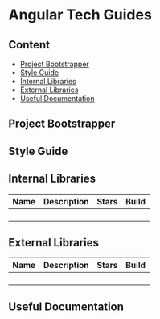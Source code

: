 # Angular Tech Guides

## Content

- [Project Bootstrapper](#project-bootstrapper)
- [Style Guide](#style-guide)
- [Internal Libraries](#internal-libraries)
- [External Libraries](#external-libraries)
- [Useful Documentation](#useful-documentation)

## Project Bootstrapper

## Style Guide

## Internal Libraries

|Name|Description|Stars|Build|
|----|-----------|-----|-----|
| | | | |
| | | | |
| | | | |
| | | | |

## External Libraries

|Name|Description|Stars|Build|
|----|-----------|-----|-----|
| | | | |
| | | | |
| | | | |
| | | | |

## Useful Documentation
